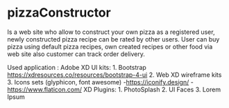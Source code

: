 # pizzaConstructor
Is a web site who allow to construct your own pizza as a registered user, newly constructed pizza recipe can be rated by other users. User can buy pizza using default pizza recipes, own created recipes or other food via web site also customer can track order delivery.


Used application : Adobe XD
UI kits:
      1. Bootstrap https://xdresources.co/resources/bootstrap-4-ui
      2. Web XD wireframe kits
      3. Icons sets (glyphicon, font awesome)
        -https://iconify.design/
        -https://www.flaticon.com/
 XD Plugins:
      1. PhotoSplash
      2. UI Faces
      3. Lorem Ipsum

